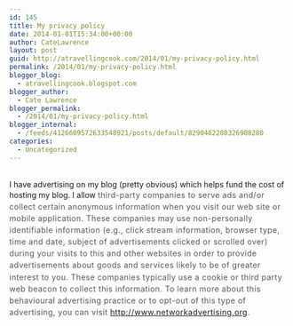 ```yaml
---
id: 145
title: My privacy policy
date: 2014-01-01T15:34:00+00:00
author: CateLawrence
layout: post
guid: http://atravellingcook.com/2014/01/my-privacy-policy.html
permalink: /2014/01/my-privacy-policy.html
blogger_blog:
  - atravellingcook.blogspot.com
blogger_author:
  - Cate Lawrence
blogger_permalink:
  - /2014/01/my-privacy-policy.html
blogger_internal:
  - /feeds/4126609572633548921/posts/default/8290462280326908280
categories:
  - Uncategorized
---
```

<i ><br /></i>I have advertising on my blog (pretty obvious) which helps fund the cost of hosting my blog. I allow&nbsp;<span style="color: #5d5454; letter-spacing: 0.5px; line-height: 21.125px;">third-party companies to serve ads and/or collect certain anonymous information when you visit our web site or mobile application. These companies may use non-personally identifiable information (e.g., click stream information, browser type, time and date, subject of advertisements clicked or scrolled over) during your visits to this and other websites in order to provide advertisements about goods and services likely to be of greater interest to you. These companies typically use a cookie or third party web beacon to collect this information. To learn more about this behavioural advertising practice or to opt-out of this type of advertising, you can visit http://www.networkadvertising.org.
